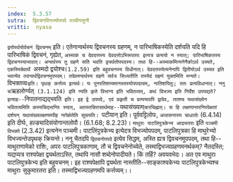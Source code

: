 ```yaml
---
index:  5.3.57
sutra:  द्विवचनविभज्योपपदे तरबीयसुनौ
vritti:  nyasa
---
```


`द्वयोरर्थयोर्वचनं द्विवचनम्` इति। एतेनान्वर्थस्य द्विवचनस्य ग्रहणम्, न पारिभाषिकस्येति दर्शयति यदि हि पारिभाषिकं द्विवचनं, गृह्येत, `अस्माकं च देवदत्तस्य देवदत्तोऽभिरूपतरः इत्यत्र प्रत्ययो न स्यात्; पारिभाषिकतस्य द्विवचनस्याभावात्। अन्वर्थस्य तु ग्रहणे सति भवति द्व्यर्थतोपपदस्य। तथा हि--अस्माकमित्यनेनैकोऽर्थ उच्यते, एकस्मिन्नेवार्थे `अस्मदो द्वयोश्च` (1.2.59) इति बहुवचनस्य विधीनात्। देवदत्तस्येत्यनेनापि द्वितीयोऽर्थ उच्यत इति भवत्येव तदन्वर्थद्विवचनमुपपदम्। तदेवमन्वर्थस्य ग्रहणे सर्वत्र सिध्यतीति तस्येदं ग्रहणं युक्तमिति मन्यते। `विभक्तव्यः` इति। पृथक् कर्त्तव्य इत्यर्थः। यः पुनरतिशय्यमानस्तस्योपपदत्वम्, नातिशयितुः; ततः प्रत्यविधानात्। ननु च `ऋहलोर्ण्यत्` (3.1.124) इति ण्यति कृते विभाग्य इति भवितव्यम्, कथं विभज्य इति निर्देश उपपद्यते? इत्याह--`निपातनाद्यद्भवति` इति। इह द्वे उपपदे, एवं प्रकृती च प्रत्ययावपि द्वावेव, ततश्च यथासंख्येन भवितव्यमिति कस्यचिद्भान्तिः स्यात्, अतस्तन्निरासार्थमाह--`यथासंख्याम्`चारचिह्नात्। स हि लक्षणान्तरनिरपेक्षतां दर्शयन् यथासंख्यलक्षणमपीह नापेक्षेतेति सूचयति।
`पटीयान् इति। पूर्ववट्टिलोपः, `अत्वसन्तस्य चाधातोः` (6.4.14) इति दीर्घः, हल्ङ्यादिसंयोगान्तलोपौ। (6.1.68; 8.2.23)।
`माथुराः पाटलिपुत्रकेभ्य आढ्यतराः` इति `पञ्चमी विभक्ते` (2.3.42) इत्यनेन पञ्चमी। पाटलिंपुत्रकेभ्य इत्येदत्र विभज्योपपदम्, पाटलिपुत्रका हि माथुरेभ्यो विभज्यन्तेउपृथक् क्रियन्ते।
ननू चैतदपि `द्विवचनोपपदे` इत्येव सिद्धम्, अस्ति ह्यत्र द्विवचनमुपपदम्, तथा हि--माथुराणामेको राशिः, अपरः पाटलिपुत्रकाणाम्, तौ च द्विवचनेनोच्येते, तस्माद्विभज्यग्रहणमनर्थकम्? नैतदस्ति; यद्यप्यत्र राश्यपेक्षा द्व्यर्थताऽस्ति, तथापि नासौ शब्देनोपादीयते। किं तर्हि? अवयवभेदः। अत एव माथुराः पाटलिपुत्रकेभ्य इति बहुवचनम्। इह राश्यपेक्षापि द्व्यर्थता नास्तीति--साङ्काश्यकेभ्यः पाटलिपुत्रकेभ्यश्च माथुराः सुकुमारतरा इति। तस्माद्विभज्यग्रहणमपि कर्त्तव्यम्।।

